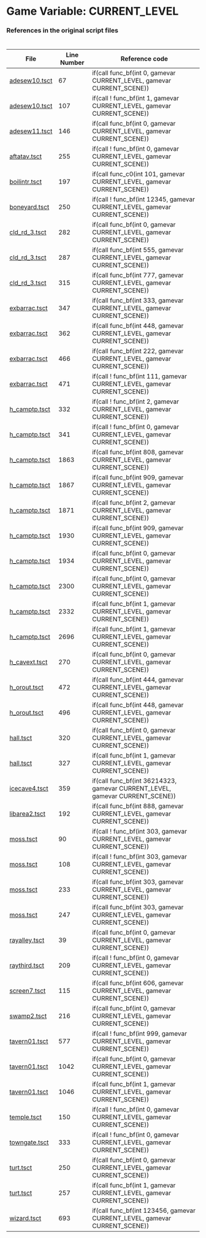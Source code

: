 # Game Variable: CURRENT_LEVEL
### References in the original script files

#

| File | Line Number | Reference code |
| --- | --- | --- |
| [adesew10.tsct](../../../out/adesew10.tsct#L67) | 67 | if(call func_bf(int 0, gamevar CURRENT_LEVEL, gamevar CURRENT_SCENE)) |
| [adesew10.tsct](../../../out/adesew10.tsct#L107) | 107 | if(call ! func_bf(int 1, gamevar CURRENT_LEVEL, gamevar CURRENT_SCENE)) |
| [adesew11.tsct](../../../out/adesew11.tsct#L146) | 146 | if(call func_bf(int 0, gamevar CURRENT_LEVEL, gamevar CURRENT_SCENE)) |
| [aftatav.tsct](../../../out/aftatav.tsct#L255) | 255 | if(call ! func_bf(int 0, gamevar CURRENT_LEVEL, gamevar CURRENT_SCENE)) |
| [boilintr.tsct](../../../out/boilintr.tsct#L197) | 197 | if(call func_c0(int 101, gamevar CURRENT_LEVEL, gamevar CURRENT_SCENE)) |
| [boneyard.tsct](../../../out/boneyard.tsct#L250) | 250 | if(call ! func_bf(int 12345, gamevar CURRENT_LEVEL, gamevar CURRENT_SCENE)) |
| [cld_rd_3.tsct](../../../out/cld_rd_3.tsct#L282) | 282 | if(call func_bf(int 0, gamevar CURRENT_LEVEL, gamevar CURRENT_SCENE)) |
| [cld_rd_3.tsct](../../../out/cld_rd_3.tsct#L287) | 287 | if(call func_bf(int 555, gamevar CURRENT_LEVEL, gamevar CURRENT_SCENE)) |
| [cld_rd_3.tsct](../../../out/cld_rd_3.tsct#L315) | 315 | if(call func_bf(int 777, gamevar CURRENT_LEVEL, gamevar CURRENT_SCENE)) |
| [exbarrac.tsct](../../../out/exbarrac.tsct#L347) | 347 | if(call func_bf(int 333, gamevar CURRENT_LEVEL, gamevar CURRENT_SCENE)) |
| [exbarrac.tsct](../../../out/exbarrac.tsct#L362) | 362 | if(call func_bf(int 448, gamevar CURRENT_LEVEL, gamevar CURRENT_SCENE)) |
| [exbarrac.tsct](../../../out/exbarrac.tsct#L466) | 466 | if(call func_bf(int 222, gamevar CURRENT_LEVEL, gamevar CURRENT_SCENE)) |
| [exbarrac.tsct](../../../out/exbarrac.tsct#L471) | 471 | if(call ! func_bf(int 111, gamevar CURRENT_LEVEL, gamevar CURRENT_SCENE)) |
| [h_camptp.tsct](../../../out/h_camptp.tsct#L332) | 332 | if(call ! func_bf(int 2, gamevar CURRENT_LEVEL, gamevar CURRENT_SCENE)) |
| [h_camptp.tsct](../../../out/h_camptp.tsct#L341) | 341 | if(call ! func_bf(int 0, gamevar CURRENT_LEVEL, gamevar CURRENT_SCENE)) |
| [h_camptp.tsct](../../../out/h_camptp.tsct#L1863) | 1863 | if(call func_bf(int 808, gamevar CURRENT_LEVEL, gamevar CURRENT_SCENE)) |
| [h_camptp.tsct](../../../out/h_camptp.tsct#L1867) | 1867 | if(call func_bf(int 909, gamevar CURRENT_LEVEL, gamevar CURRENT_SCENE)) |
| [h_camptp.tsct](../../../out/h_camptp.tsct#L1871) | 1871 | if(call func_bf(int 2, gamevar CURRENT_LEVEL, gamevar CURRENT_SCENE)) |
| [h_camptp.tsct](../../../out/h_camptp.tsct#L1930) | 1930 | if(call func_bf(int 909, gamevar CURRENT_LEVEL, gamevar CURRENT_SCENE)) |
| [h_camptp.tsct](../../../out/h_camptp.tsct#L1934) | 1934 | if(call func_bf(int 0, gamevar CURRENT_LEVEL, gamevar CURRENT_SCENE)) |
| [h_camptp.tsct](../../../out/h_camptp.tsct#L2300) | 2300 | if(call func_bf(int 0, gamevar CURRENT_LEVEL, gamevar CURRENT_SCENE)) |
| [h_camptp.tsct](../../../out/h_camptp.tsct#L2332) | 2332 | if(call func_bf(int 1, gamevar CURRENT_LEVEL, gamevar CURRENT_SCENE)) |
| [h_camptp.tsct](../../../out/h_camptp.tsct#L2696) | 2696 | if(call func_bf(int 1, gamevar CURRENT_LEVEL, gamevar CURRENT_SCENE)) |
| [h_cavext.tsct](../../../out/h_cavext.tsct#L270) | 270 | if(call func_bf(int 0, gamevar CURRENT_LEVEL, gamevar CURRENT_SCENE)) |
| [h_orout.tsct](../../../out/h_orout.tsct#L472) | 472 | if(call func_bf(int 444, gamevar CURRENT_LEVEL, gamevar CURRENT_SCENE)) |
| [h_orout.tsct](../../../out/h_orout.tsct#L496) | 496 | if(call func_bf(int 448, gamevar CURRENT_LEVEL, gamevar CURRENT_SCENE)) |
| [hall.tsct](../../../out/hall.tsct#L320) | 320 | if(call func_bf(int 0, gamevar CURRENT_LEVEL, gamevar CURRENT_SCENE)) |
| [hall.tsct](../../../out/hall.tsct#L327) | 327 | if(call func_bf(int 1, gamevar CURRENT_LEVEL, gamevar CURRENT_SCENE)) |
| [icecave4.tsct](../../../out/icecave4.tsct#L359) | 359 | if(call func_bf(int 36214323, gamevar CURRENT_LEVEL, gamevar CURRENT_SCENE)) |
| [libarea2.tsct](../../../out/libarea2.tsct#L192) | 192 | if(call func_bf(int 888, gamevar CURRENT_LEVEL, gamevar CURRENT_SCENE)) |
| [moss.tsct](../../../out/moss.tsct#L90) | 90 | if(call ! func_bf(int 303, gamevar CURRENT_LEVEL, gamevar CURRENT_SCENE)) |
| [moss.tsct](../../../out/moss.tsct#L108) | 108 | if(call ! func_bf(int 303, gamevar CURRENT_LEVEL, gamevar CURRENT_SCENE)) |
| [moss.tsct](../../../out/moss.tsct#L233) | 233 | if(call func_bf(int 303, gamevar CURRENT_LEVEL, gamevar CURRENT_SCENE)) |
| [moss.tsct](../../../out/moss.tsct#L247) | 247 | if(call func_bf(int 303, gamevar CURRENT_LEVEL, gamevar CURRENT_SCENE)) |
| [rayalley.tsct](../../../out/rayalley.tsct#L39) | 39 | if(call func_bf(int 0, gamevar CURRENT_LEVEL, gamevar CURRENT_SCENE)) |
| [raythird.tsct](../../../out/raythird.tsct#L209) | 209 | if(call ! func_bf(int 0, gamevar CURRENT_LEVEL, gamevar CURRENT_SCENE)) |
| [screen7.tsct](../../../out/screen7.tsct#L115) | 115 | if(call func_bf(int 606, gamevar CURRENT_LEVEL, gamevar CURRENT_SCENE)) |
| [swamp2.tsct](../../../out/swamp2.tsct#L216) | 216 | if(call func_bf(int 0, gamevar CURRENT_LEVEL, gamevar CURRENT_SCENE)) |
| [tavern01.tsct](../../../out/tavern01.tsct#L577) | 577 | if(call ! func_bf(int 999, gamevar CURRENT_LEVEL, gamevar CURRENT_SCENE)) |
| [tavern01.tsct](../../../out/tavern01.tsct#L1042) | 1042 | if(call func_bf(int 0, gamevar CURRENT_LEVEL, gamevar CURRENT_SCENE)) |
| [tavern01.tsct](../../../out/tavern01.tsct#L1046) | 1046 | if(call func_bf(int 1, gamevar CURRENT_LEVEL, gamevar CURRENT_SCENE)) |
| [temple.tsct](../../../out/temple.tsct#L150) | 150 | if(call ! func_bf(int 0, gamevar CURRENT_LEVEL, gamevar CURRENT_SCENE)) |
| [towngate.tsct](../../../out/towngate.tsct#L333) | 333 | if(call ! func_bf(int 0, gamevar CURRENT_LEVEL, gamevar CURRENT_SCENE)) |
| [turt.tsct](../../../out/turt.tsct#L250) | 250 | if(call func_bf(int 0, gamevar CURRENT_LEVEL, gamevar CURRENT_SCENE)) |
| [turt.tsct](../../../out/turt.tsct#L257) | 257 | if(call func_bf(int 1, gamevar CURRENT_LEVEL, gamevar CURRENT_SCENE)) |
| [wizard.tsct](../../../out/wizard.tsct#L693) | 693 | if(call func_bf(int 123456, gamevar CURRENT_LEVEL, gamevar CURRENT_SCENE)) |
